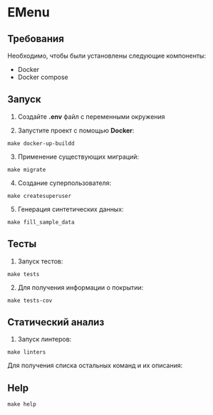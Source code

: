 # EMenu

## Требования

Необходимо, чтобы были установлены следующие компоненты:

- Docker
- Docker compose

## Запуск

1. Создайте **.env** файл с переменными окружения

2. Запустите проект с помощью **Docker**:

```
make docker-up-buildd
```

3. Применение существующих миграций:

```
make migrate
```

4. Создание суперпользователя:

```
make createsuperuser
```

5. Генерация синтетических данных:

```
make fill_sample_data
```

## Тесты

1. Запуск тестов:

```
make tests
```

2. Для получения информации о покрытии:

```
make tests-cov
```

## Статический анализ

1. Запуск линтеров:

```
make linters
```

Для получения списка остальных команд и их описания:

## Help

```
make help
```

